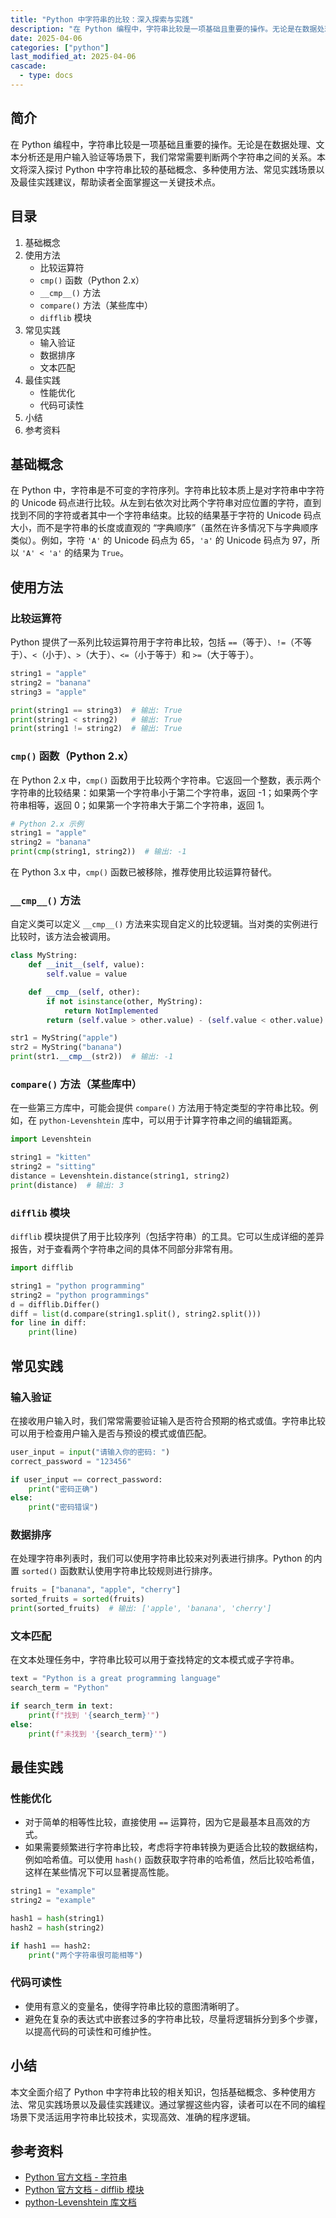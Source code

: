 ```yaml
---
title: "Python 中字符串的比较：深入探索与实践"
description: "在 Python 编程中，字符串比较是一项基础且重要的操作。无论是在数据处理、文本分析还是用户输入验证等场景下，我们常常需要判断两个字符串之间的关系。本文将深入探讨 Python 中字符串比较的基础概念、多种使用方法、常见实践场景以及最佳实践建议，帮助读者全面掌握这一关键技术点。"
date: 2025-04-06
categories: ["python"]
last_modified_at: 2025-04-06
cascade:
  - type: docs
---
```



## 简介
在 Python 编程中，字符串比较是一项基础且重要的操作。无论是在数据处理、文本分析还是用户输入验证等场景下，我们常常需要判断两个字符串之间的关系。本文将深入探讨 Python 中字符串比较的基础概念、多种使用方法、常见实践场景以及最佳实践建议，帮助读者全面掌握这一关键技术点。

<!-- more -->
## 目录
1. 基础概念
2. 使用方法
    - 比较运算符
    - `cmp()` 函数（Python 2.x）
    - `__cmp__()` 方法
    - `compare()` 方法（某些库中）
    - `difflib` 模块
3. 常见实践
    - 输入验证
    - 数据排序
    - 文本匹配
4. 最佳实践
    - 性能优化
    - 代码可读性
5. 小结
6. 参考资料

## 基础概念
在 Python 中，字符串是不可变的字符序列。字符串比较本质上是对字符串中字符的 Unicode 码点进行比较。从左到右依次对比两个字符串对应位置的字符，直到找到不同的字符或者其中一个字符串结束。比较的结果基于字符的 Unicode 码点大小，而不是字符串的长度或直观的 “字典顺序”（虽然在许多情况下与字典顺序类似）。例如，字符 `'A'` 的 Unicode 码点为 65，`'a'` 的 Unicode 码点为 97，所以 `'A' < 'a'` 的结果为 `True`。

## 使用方法

### 比较运算符
Python 提供了一系列比较运算符用于字符串比较，包括 `==`（等于）、`!=`（不等于）、`<`（小于）、`>`（大于）、`<=`（小于等于）和 `>=`（大于等于）。
```python
string1 = "apple"
string2 = "banana"
string3 = "apple"

print(string1 == string3)  # 输出: True
print(string1 < string2)   # 输出: True
print(string1 != string2)  # 输出: True
```

### `cmp()` 函数（Python 2.x）
在 Python 2.x 中，`cmp()` 函数用于比较两个字符串。它返回一个整数，表示两个字符串的比较结果：如果第一个字符串小于第二个字符串，返回 -1；如果两个字符串相等，返回 0；如果第一个字符串大于第二个字符串，返回 1。
```python
# Python 2.x 示例
string1 = "apple"
string2 = "banana"
print(cmp(string1, string2))  # 输出: -1
```
在 Python 3.x 中，`cmp()` 函数已被移除，推荐使用比较运算符替代。

### `__cmp__()` 方法
自定义类可以定义 `__cmp__()` 方法来实现自定义的比较逻辑。当对类的实例进行比较时，该方法会被调用。
```python
class MyString:
    def __init__(self, value):
        self.value = value

    def __cmp__(self, other):
        if not isinstance(other, MyString):
            return NotImplemented
        return (self.value > other.value) - (self.value < other.value)

str1 = MyString("apple")
str2 = MyString("banana")
print(str1.__cmp__(str2))  # 输出: -1
```

### `compare()` 方法（某些库中）
在一些第三方库中，可能会提供 `compare()` 方法用于特定类型的字符串比较。例如，在 `python-Levenshtein` 库中，可以用于计算字符串之间的编辑距离。
```python
import Levenshtein

string1 = "kitten"
string2 = "sitting"
distance = Levenshtein.distance(string1, string2)
print(distance)  # 输出: 3
```

### `difflib` 模块
`difflib` 模块提供了用于比较序列（包括字符串）的工具。它可以生成详细的差异报告，对于查看两个字符串之间的具体不同部分非常有用。
```python
import difflib

string1 = "python programming"
string2 = "python programmings"
d = difflib.Differ()
diff = list(d.compare(string1.split(), string2.split()))
for line in diff:
    print(line)
```

## 常见实践

### 输入验证
在接收用户输入时，我们常常需要验证输入是否符合预期的格式或值。字符串比较可以用于检查用户输入是否与预设的模式或值匹配。
```python
user_input = input("请输入你的密码: ")
correct_password = "123456"

if user_input == correct_password:
    print("密码正确")
else:
    print("密码错误")
```

### 数据排序
在处理字符串列表时，我们可以使用字符串比较来对列表进行排序。Python 的内置 `sorted()` 函数默认使用字符串比较规则进行排序。
```python
fruits = ["banana", "apple", "cherry"]
sorted_fruits = sorted(fruits)
print(sorted_fruits)  # 输出: ['apple', 'banana', 'cherry']
```

### 文本匹配
在文本处理任务中，字符串比较可以用于查找特定的文本模式或子字符串。
```python
text = "Python is a great programming language"
search_term = "Python"

if search_term in text:
    print(f"找到 '{search_term}'")
else:
    print(f"未找到 '{search_term}'")
```

## 最佳实践

### 性能优化
- 对于简单的相等性比较，直接使用 `==` 运算符，因为它是最基本且高效的方式。
- 如果需要频繁进行字符串比较，考虑将字符串转换为更适合比较的数据结构，例如哈希值。可以使用 `hash()` 函数获取字符串的哈希值，然后比较哈希值，这样在某些情况下可以显著提高性能。
```python
string1 = "example"
string2 = "example"

hash1 = hash(string1)
hash2 = hash(string2)

if hash1 == hash2:
    print("两个字符串很可能相等")
```

### 代码可读性
- 使用有意义的变量名，使得字符串比较的意图清晰明了。
- 避免在复杂的表达式中嵌套过多的字符串比较，尽量将逻辑拆分到多个步骤，以提高代码的可读性和可维护性。

## 小结
本文全面介绍了 Python 中字符串比较的相关知识，包括基础概念、多种使用方法、常见实践场景以及最佳实践建议。通过掌握这些内容，读者可以在不同的编程场景下灵活运用字符串比较技术，实现高效、准确的程序逻辑。

## 参考资料
- [Python 官方文档 - 字符串](https://docs.python.org/3/library/stdtypes.html#text-sequence-type-str)
- [Python 官方文档 - difflib 模块](https://docs.python.org/3/library/difflib.html)
- [python-Levenshtein 库文档](https://pypi.org/project/python-Levenshtein/)